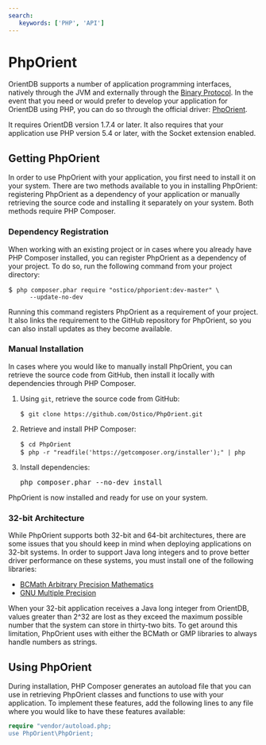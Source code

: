 ```yaml
---
search:
   keywords: ['PHP', 'API']
---
```


# PhpOrient

OrientDB supports a number of application programming interfaces, natively through the JVM and externally through the [Binary Protocol](Network-Binary-Protocol.md).  In the event that you need or would prefer to develop your application for OrientDB using PHP, you can do so through the official driver: [PhpOrient](https://github.com/orientechnologies/PhpOrient).

It requires OrientDB version 1.7.4 or later.  It also requires that your application use PHP version 5.4 or later, with the Socket extension enabled.


## Getting PhpOrient 

In order to use PhpOrient with your application, you first need to install it on your system.  There are two methods available to you in installing PhpOrient: registering PhpOrient as a dependency of your application or manually retrieving the source code and installing it separately on your system.  Both methods require PHP Composer.

### Dependency Registration

When working with an existing project or in cases where you already have PHP Composer installed, you can register PhpOrient as a dependency of your project.  To do so, run the following command from your project directory:

<pre>
$ <code class="lang-sh userinput">php composer.phar require "ostico/phporient:dev-master" \
      --update-no-dev</code>
</pre>

Running this command registers PhpOrient as a requirement of your project.  It also links the requirement to the GitHub repository for PhpOrient, so you can also install updates as they become available.


### Manual Installation

In cases where you would like to manually install PhpOrient, you can retrieve the source code from GitHub, then install it locally with dependencies through PHP Composer.

1. Using `git`, retrieve the source code from GitHub:

   <pre>
   $ <code class="lang-sh userinput">git clone https://github.com/Ostico/PhpOrient.git</code>
   </pre>

1. Retrieve and install PHP Composer:

   <pre>
   $ <code class="lang-sh userinput">cd PhpOrient</code>
   $ <code class="lang-sh userinput">php -r "readfile('https://getcomposer.org/installer');" | php</code>
   </pre>

1. Install dependencies:

   <pre>
   php composer.phar --no-dev install
   </pre>

PhpOrient is now installed and ready for use on your system.


### 32-bit Architecture

While PhpOrient supports both 32-bit and 64-bit architectures, there are some issues that you should keep in mind when deploying applications on 32-bit systems.  In order to support Java long integers and to prove better driver performance on these systems, you must install one of the following libraries:

- [BCMath Arbitrary Precision Mathematics](http://php.net/manual/en/book/bc.php)
- [GNU Multiple Precision](http://php.net/manual/en/book/gmp.php)

When your 32-bit application receives a Java long integer from OrientDB, values greater than 2^32 are lost as they exceed the maximum possible number that the system can store in thirty-two bits.  To get around this limitation, PhpOrient uses with either the BCMath or GMP libraries to always handle numbers as strings.


## Using PhpOrient

During installation, PHP Composer generates an autoload file that you can use in retrieving PhpOrient classes and functions to use with your application.  To implement these features, add the following lines to any file where you would like to have these features available:

```php
require "vendor/autoload.php;
use PhpOrient\PhpOrient;
```
